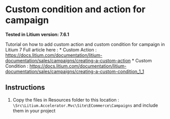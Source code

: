 # Custom condition and action for campaign

**Tested in Litium version: 7.6.1**

Tutorial on how to add custom action and custom condition for campaign in Litium 7
Full article here : 
	* Custom Action : https://docs.litium.com/documentation/litium-documentation/sales/campaigns/creating-a-custom-action
	* Custom Condition : https://docs.litium.com/documentation/litium-documentation/sales/campaigns/creating-a-custom-condition_1_1

## Instructions

1. Copy the files in Resources folder to this location : `\Src\Litium.Accelerator.Mvc\Site\ECommerce\Campaigns` and include them in your project 

